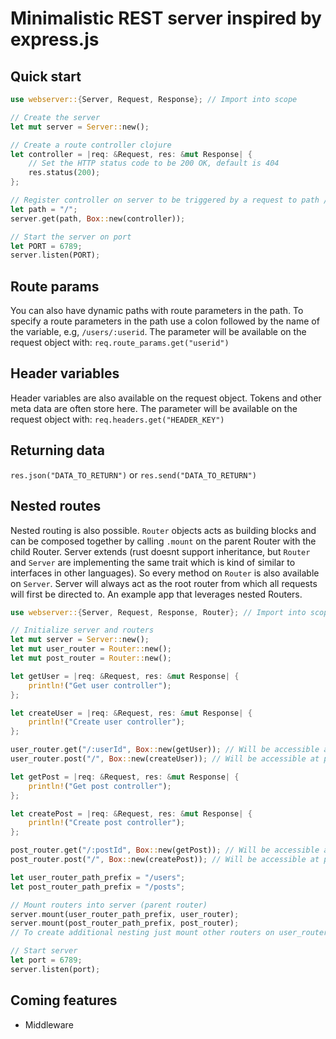 # Minimalistic REST server inspired by express.js

## Quick start
```rust
use webserver::{Server, Request, Response}; // Import into scope

// Create the server
let mut server = Server::new();

// Create a route controller clojure
let controller = |req: &Request, res: &mut Response| { 
	// Set the HTTP status code to be 200 OK, default is 404
	res.status(200);
};

// Register controller on server to be triggered by a request to path / and method: GET
let path = "/";
server.get(path, Box::new(controller));

// Start the server on port
let PORT = 6789;
server.listen(PORT);
```
## Route params
You can also have dynamic paths with route parameters in the path.
To specify a route parameters in the path use a colon followed by the name of the variable, e.g, ```/users/:userid```.
The parameter will be available on the request object with: ```req.route_params.get("userid")```
	

## Header variables
Header variables are also available on the request object. Tokens and other meta data are often store here. 
The parameter will be available on the request object with: ```req.headers.get("HEADER_KEY")```


## Returning data
```res.json("DATA_TO_RETURN")```
or
```res.send("DATA_TO_RETURN")```

## Nested routes
Nested routing is also possible. ```Router``` objects acts as building blocks and can be composed together by calling ```.mount``` on the parent Router with the child Router. Server extends (rust doesnt support inheritance, but ```Router``` and ```Server``` are implementing the same trait which is kind of similar to interfaces in other languages). So every method on ```Router``` is also available on ```Server```. Server will always act as the root router from which all requests will first be directed to.
An example app that leverages nested Routers.
```rust
use webserver::{Server, Request, Response, Router}; // Import into scope

// Initialize server and routers
let mut server = Server::new();
let mut user_router = Router::new();
let mut post_router = Router::new();

let getUser = |req: &Request, res: &mut Response| {
    println!("Get user controller");
};

let createUser = |req: &Request, res: &mut Response| {
    println!("Create user controller");
};

user_router.get("/:userId", Box::new(getUser)); // Will be accessible at path: /users/:userId
user_router.post("/", Box::new(createUser)); // Will be accessible at path: /users

let getPost = |req: &Request, res: &mut Response| {
    println!("Get post controller");
};

let createPost = |req: &Request, res: &mut Response| {
    println!("Create post controller");
};

post_router.get("/:postId", Box::new(getPost)); // Will be accessible at path: /posts/:postId
post_router.post("/", Box::new(createPost)); // Will be accessible at path: /posts

let user_router_path_prefix = "/users";
let post_router_path_prefix = "/posts";

// Mount routers into server (parent router)
server.mount(user_router_path_prefix, user_router); 
server.mount(post_router_path_prefix, post_router);
// To create additional nesting just mount other routers on user_router or post_router or some other router

// Start server
let port = 6789;
server.listen(port);
```



## Coming features
 - Middleware
